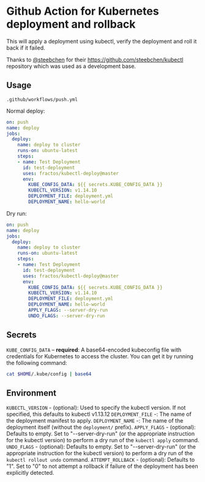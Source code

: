 # Github Action for Kubernetes deployment and rollback

This will apply a deployment using kubectl, verify the deployment and roll it back if it failed.

Thanks to [@steebchen](https://github.com/steebchen) for their https://github.com/steebchen/kubectl repository which was used as a development base.

## Usage

`.github/workflows/push.yml`

Normal deploy:

```yaml
on: push
name: deploy
jobs:
  deploy:
    name: deploy to cluster
    runs-on: ubuntu-latest
    steps:
    - name: Test Deployment
      id: test-deployment
      uses: fractos/kubectl-deploy@master
      env:
        KUBE_CONFIG_DATA: ${{ secrets.KUBE_CONFIG_DATA }}
        KUBECTL_VERSION: v1.14.10
        DEPLOYMENT_FILE: deployment.yml
        DEPLOYMENT_NAME: hello-world
```

Dry run:

```yaml
on: push
name: deploy
jobs:
  deploy:
    name: deploy to cluster
    runs-on: ubuntu-latest
    steps:
    - name: Test Deployment
      id: test-deployment
      uses: fractos/kubectl-deploy@master
      env:
        KUBE_CONFIG_DATA: ${{ secrets.KUBE_CONFIG_DATA }}
        KUBECTL_VERSION: v1.14.10
        DEPLOYMENT_FILE: deployment.yml
        DEPLOYMENT_NAME: hello-world
        APPLY_FLAGS: --server-dry-run
        UNDO_FLAGS: --server-dry-run
```

## Secrets

`KUBE_CONFIG_DATA` – **required**: A base64-encoded kubeconfig file with credentials for Kubernetes to access the cluster. You can get it by running the following command:

```bash
cat $HOME/.kube/config | base64
```

## Environment

`KUBECTL_VERSION` - (optional): Used to specify the kubectl version. If not specified, this defaults to kubectl v1.13.12
`DEPLOYMENT_FILE` -: The name of the deployment manifest to apply.
`DEPLOYMENT_NAME` -: The name of the deployment itself (without the `deployment/` prefix).
`APPLY_FLAGS` - (optional): Defaults to empty. Set to "--server-dry-run" (or the appropriate instruction for the kubectl version) to perform a dry run of the `kubectl apply` command.
`UNDO_FLAGS` - (optional): Defaults to empty. Set to "--server-dry-run" (or the appropriate instruction for the kubectl version) to perform a dry run of the `kubectl rollout undo` command.
`ATTEMPT_ROLLBACK` - (optional): Defaults to "1". Set to "0" to not attempt a rollback if failure of the deployment has been explicitly detected.
